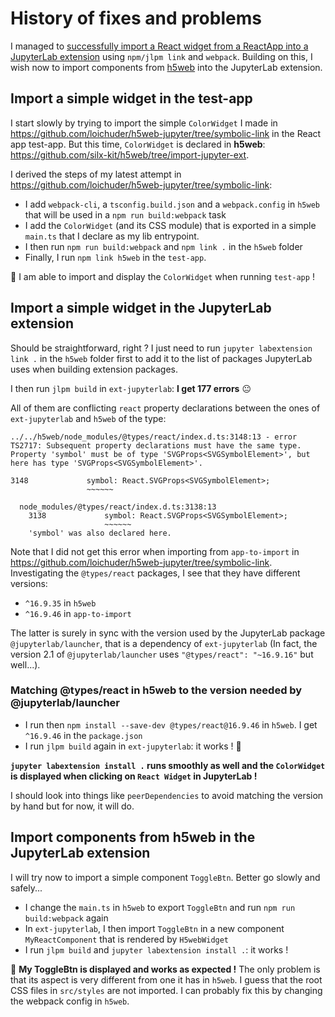 # History of fixes and problems

I managed to [successfully import a React widget from a ReactApp into a JupyterLab extension](https://github.com/loichuder/h5web-jupyter/blob/symbolic-link/HISTORY.md) using `npm/jlpm link` and `webpack`. Building on this, I wish now to import components from [h5web](https://github.com/silx-kit/h5web) into the JupyterLab extension.

## Import a simple widget in the test-app

I start slowly by trying to import the simple `ColorWidget` I made in https://github.com/loichuder/h5web-jupyter/tree/symbolic-link in the React app test-app. But this time, `ColorWidget` is declared in **h5web**: https://github.com/silx-kit/h5web/tree/import-jupyter-ext.

I derived the steps of my latest attempt in https://github.com/loichuder/h5web-jupyter/tree/symbolic-link:

- I add `webpack-cli`, a `tsconfig.build.json` and a `webpack.config` in `h5web` that will be used in a `npm run build:webpack` task
- I add the `ColorWidget` (and its CSS module) that is exported in a simple `main.ts` that I declare as my lib entrypoint.
- I then run `npm run build:webpack` and `npm link .` in the `h5web` folder
- Finally, I run `npm link h5web` in the `test-app`.

:tada: I am able to import and display the `ColorWidget` when running `test-app` !

## Import a simple widget in the JupyterLab extension

Should be straightforward, right ? I just need to run `jupyter labextension link .` in the `h5web` folder first to add it to the list of packages JupyterLab uses when building extension packages.

I then run `jlpm build` in `ext-jupyterlab`: **I get 177 errors** :neutral_face:

All of them are conflicting `react` property declarations between the ones of `ext-jupyterlab` and `h5web` of the type:

```
../../h5web/node_modules/@types/react/index.d.ts:3148:13 - error TS2717: Subsequent property declarations must have the same type.  Property 'symbol' must be of type 'SVGProps<SVGSymbolElement>', but here has type 'SVGProps<SVGSymbolElement>'.

3148             symbol: React.SVGProps<SVGSymbolElement>;
                 ~~~~~~

  node_modules/@types/react/index.d.ts:3138:13
    3138             symbol: React.SVGProps<SVGSymbolElement>;
                     ~~~~~~
    'symbol' was also declared here.
```

Note that I did not get this error when importing from `app-to-import` in https://github.com/loichuder/h5web-jupyter/tree/symbolic-link. Investigating the `@types/react` packages, I see that they have different versions:

- `^16.9.35` in `h5web`
- `^16.9.46` in `app-to-import`

The latter is surely in sync with the version used by the JupyterLab package `@jupyterlab/launcher`, that is a dependency of `ext-jupyterlab` (In fact, the version 2.1 of `@jupyterlab/launcher` uses `"@types/react": "~16.9.16"` but well...).

### Matching @types/react in h5web to the version needed by @jupyterlab/launcher

- I run then `npm install --save-dev @types/react@16.9.46` in `h5web`. I get `^16.9.46` in the `package.json`
- I run `jlpm build` again in `ext-jupyterlab`: it works ! :tada:

**`jupyter labextension install .` runs smoothly as well and the `ColorWidget` is displayed when clicking on `React Widget` in JupyterLab !**

I should look into things like `peerDependencies` to avoid matching the version by hand but for now, it will do.

## Import components from h5web in the JupyterLab extension

I will try now to import a simple component `ToggleBtn`. Better go slowly and safely...

- I change the `main.ts` in `h5web` to export `ToggleBtn` and run `npm run build:webpack` again
- In `ext-jupyterlab`, I then import `ToggleBtn` in a new component `MyReactComponent` that is rendered by `H5webWidget`
- I run `jlpm build` and `jupyter labextension install .`: it works !

:tada: **My ToggleBtn is displayed and works as expected !** The only problem is that its aspect is very different from one it has in `h5web`. I guess that the root CSS files in `src/styles` are not imported. I can probably fix this by changing the webpack config in `h5web`.

